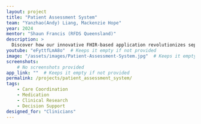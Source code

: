```yaml
---
layout: project
title: "Patient Assessment System"
team: "Yanzhao(Andy) Liang, Mackenzie Hope"
year: 2024
mentor: "Shaun Francis (RFDS Queensland)"
description: >
  Discover how our innovative FHIR-based application revolutionizes sepsis management by automating the retrieval of essential patient demographic data—such as age, sex, pregnancy status, and MRSA status—using LOINC codes. Integrated with the HAPI FHIR server, this tool replaces Queensland Health's paper-based triaging system to quickly identify patients at risk of sepsis. By providing real-time care and pharmaceutical recommendations based on accurate patient data, our app streamlines interventions and enhances patient outcomes.
youtube: "eFyttfLmA8o"  # Keeps it empty if not provided
image: "/assets/images/Patient-Assessment-System.jpg"  # Keeps it empty if not provided
screenshots:
    # No screenshots provided
app_link: ""  # Keeps it empty if not provided
permalink: /projects/patient_assessment_system/
tags:
    - Care Coordination
    - Medication
    - Clinical Research
    - Decision Support
designed_for: "Clinicians"
---
```

